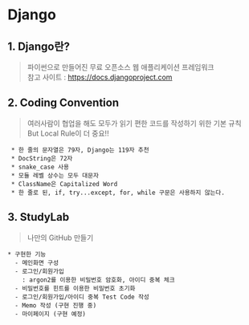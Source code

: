 # Django 

## 1. Django란?
> 파이썬으로 만들어진 무료 오픈소스 웹 애플리케이션 프레임워크   
> 참고 사이트 : https://docs.djangoproject.com

## 2. Coding Convention

> 여러사람이 협업을 해도 모두가 읽기 편한 코드를 작성하기 위한 기본 규칙   
> But Local Rule이 더 중요!!

```
 * 한 줄의 문자열은 79자, Django는 119자 추천
 * DocString은 72자
 * snake_case 사용
 * 모듈 레벨 상수는 모두 대문자
 * ClassName은 Capitalized Word
 * 한 줄로 된, if, try...except, for, while 구문은 사용하지 않는다.
```

## 3. StudyLab

> 나만의 GitHub 만들기

```
* 구현한 기능
  - 메인화면 구성
  - 로그인/회원가입
    : argon2를 이용한 비밀번호 암호화, 아이디 중복 체크
  - 비밀번호를 힌트를 이용한 비밀번호 초기화
  - 로그인/회원가입/아이디 중복 Test Code 작성
  - Memo 작성 (구현 진행 중)
  - 마이페이지 (구현 예정)
```
